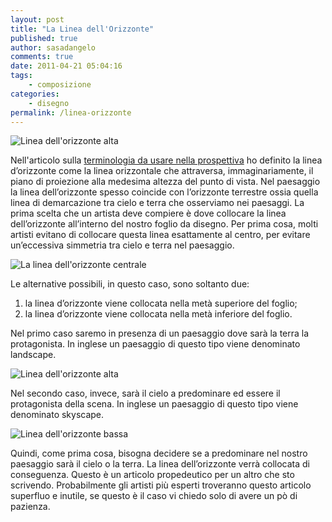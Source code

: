 ```yaml
---
layout: post
title: "La Linea dell'Orizzonte"
published: true
author: sasadangelo
comments: true
date: 2011-04-21 05:04:16
tags:
    - composizione
categories:
    - disegno
permalink: /linea-orizzonte
---
```


![Linea dell'orizzonte alta](https://www.disegnoepittura.it/wp-content/uploads/linea-orizzonte-alta.jpg "Linea dell'orizzonte alta")

Nell'articolo sulla [terminologia da usare nella prospettiva](https://www.disegnoepittura.it/prospettiva-terminologia-sapere/) ho definito la linea d’orizzonte come la linea orizzontale che attraversa, immaginariamente, il piano di proiezione alla medesima altezza del punto di vista. Nel paesaggio la linea dell’orizzonte spesso coincide con l’orizzonte terrestre ossia quella linea di demarcazione tra cielo e terra che osserviamo nei paesaggi. La prima scelta che un artista deve compiere è dove collocare la linea dell’orizzonte all’interno del nostro foglio da disegno. Per prima cosa, molti artisti evitano di collocare questa linea esattamente al centro, per evitare un’eccessiva simmetria tra cielo e terra nel paesaggio.

![La linea dell'orizzonte centrale](https://www.disegnoepittura.it/wp-content/uploads/linea-orizzonte-centrale.jpg "La linea dell'orizzonte centrale")

Le alternative possibili, in questo caso, sono soltanto due:

1. la linea d’orizzonte viene collocata nella metà superiore del foglio;
2. la linea d’orizzonte viene collocata nella metà inferiore del foglio.

Nel primo caso saremo in presenza di un paesaggio dove sarà la terra la protagonista. In inglese un paesaggio di questo tipo viene denominato landscape.

![Linea dell'orizzonte alta](https://www.disegnoepittura.it/wp-content/uploads/linea-orizzonte-alta.jpg "Linea dell'orizzonte alta")

Nel secondo caso, invece, sarà il cielo a predominare ed essere il protagonista della scena. In inglese un paesaggio di questo tipo viene denominato skyscape.

![Linea dell'orizzonte bassa](https://www.disegnoepittura.it/wp-content/uploads/linea-orizzonte-bassa.jpg "Linea dell'orizzonte bassa")

Quindi, come prima cosa, bisogna decidere se a predominare nel nostro paesaggio sarà il cielo o la terra. La linea dell’orizzonte verrà collocata di conseguenza. Questo è un articolo propedeutico per un altro che sto scrivendo. Probabilmente gli artisti più esperti troveranno questo articolo superfluo e inutile, se questo è il caso vi chiedo solo di avere un pò di pazienza.
